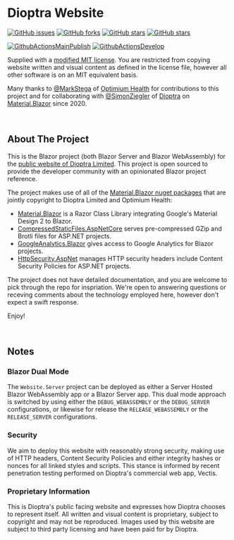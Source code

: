 # Dioptra Website

[![GitHub issues](https://img.shields.io/github/issues/Dioptra/Website.2203?logo=github&style=flat-square)](https://github.com/Dioptra/Website.2203/issues)
[![GitHub forks](https://img.shields.io/github/forks/Dioptra/Website.2203?logo=github&style=flat-square)](https://github.com/Dioptra/Website.2203/network/members)
[![GitHub stars](https://img.shields.io/github/stars/Dioptra/Website.2203?logo=github&style=flat-square)](https://github.com/Dioptra/Website.2203/stargazers)
[![GitHub stars](https://img.shields.io/github/watchers/Dioptra/Website.2203?logo=github&style=flat-square)](https://github.com/Dioptra/Website.2203/watchers)

[![GithubActionsMainPublish](https://img.shields.io/github/workflow/status/Dioptra/Website.2203/GithubActionsRelease?label=actions%20release&logo=github&style=flat-square)](https://github.com/Dioptra/Website.2203/actions?query=workflow%3AGithubActionsRelease)
[![GithubActionsDevelop](https://img.shields.io/github/workflow/status/Dioptra/Website.2203/GithubActionsWIP?label=actions%20wip&logo=github&style=flat-square)](https://github.com/Dioptra/Website.2203/actions?query=workflow%3AGithubActionsWIP)

Supplied with a [modified MIT license](https://github.com/Dioptra/Website.2203/blob/main/LICENSE.md). You are restricted from copying website written and visual content
as defined in the license file, however all other software is on an MIT equivalent basis.

Many thanks to [@MarkStega](https://github.com/MarkStega) of [Optimium Health](https://www.optimiumhealth.com/) for contributions to this project and for collaborating with
[@SimonZiegler](https://github.com/simonziegler) of [Dioptra](https://dioptra.tech) on [Material.Blazor](https://github.com/Material-Blazor) since 2020.

<br />

## About The Project
This is the Blazor project (both Blazor Server and Blazor WebAssembly) for the [public website of Dioptra Limited](https://dioptra.tech). This project is open sourced to
provide the developer community with an opinionated Blazor project reference.

The project makes use of all of the [Material.Blazor nuget packages](https://github.com/Material-Blazor) that are jointly copyright to Dioptra Limited and Optimium Health:

- [Material.Blazor](https://github.com/Material-Blazor/Material.Blazor) is a Razor Class Library integrating Google's Material Design 2 to Blazor.
- [CompressedStaticFiles.AspNetCore](https://github.com/Material-Blazor/CompressedStaticFiles.AspNetCore) serves pre-compressed GZip and Brotli files for ASP.NET projects.
- [GoogleAnalytics.Blazor](https://github.com/Material-Blazor/GoogleAnalytics.Blazor) gives access to Google Analytics for Blazor projects.
- [HttpSecurity.AspNet](https://github.com/Material-Blazor/HttpSecurity.AspNet) manages HTTP security headers include Content Security Policies for ASP.NET projects.

The project does not have detailed documentation, and you are welcome to pick through the repo for inspriation. We're open to answering questions or receving comments about
the technology employed here, however don't expect a swift response.

Enjoy!

<br />

## Notes

### Blazor Dual Mode

The `Website.Server` project can be deployed as either a Server Hosted Blazor WebAssembly app or a Blazor Server app. This dual mode approach is switched by using either the 
`DEBUG_WEBASSEMBLY` or the `DEBUG_SERVER` configurations, or likewise for release the `RELEASE_WEBASSEMBLY` or the `RELEASE_SERVER` configurations.

### Security

We aim to deploy this website with reasonably strong security, making use of HTTP headers, Content Security Policies and either integrity hashes or nonces for all linked
styles and scripts. This stance is informed by recent penetration testing performed on Dioptra's commercial web app, Vectis.

### Proprietary Information

This is Dioptra's public facing website and expresses how Dioptra chooses to represent itself. All written and visual content is proprietary, subject to copyright and may
not be reproduced. Images used by this website are subject to third party licensing and have been paid for by Dioptra.
